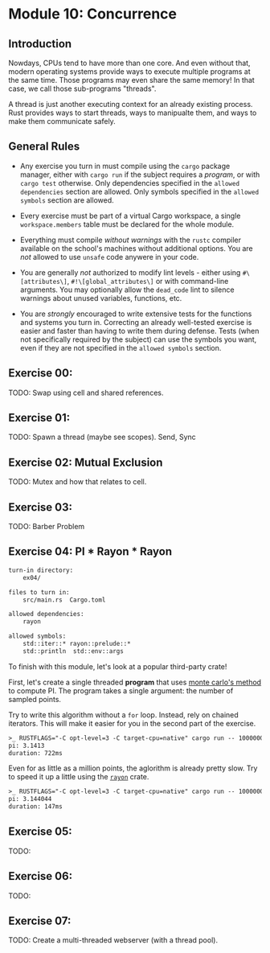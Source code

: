 # Module 10: Concurrence

## Introduction

Nowdays, CPUs tend to have more than one core. And even without that, modern operating systems
provide ways to execute multiple programs at the same time. Those programs may even share the same
memory! In that case, we call those sub-programs "threads".

A thread is just another executing context for an already existing process. Rust provides ways to
start threads, ways to manipualte them, and ways to make them communicate safely.

## General Rules

* Any exercise you turn in must compile using the `cargo` package manager, either with `cargo run`
if the subject requires a *program*, or with `cargo test` otherwise. Only dependencies specified
in the `allowed dependencies` section are allowed. Only symbols specified in the `allowed symbols`
section are allowed.

* Every exercise must be part of a virtual Cargo workspace, a single `workspace.members` table must
be declared for the whole module.

* Everything must compile *without warnings* with the `rustc` compiler available on the school's
machines without additional options.  You are *not* allowed to use `unsafe` code anywere in your
code.

* You are generally *not* authorized to modify lint levels - either using `#\[attributes\]`,
`#!\[global_attributes\]` or with command-line arguments. You may optionally allow the `dead_code`
lint to silence warnings about unused variables, functions, etc.

* You are *strongly* encouraged to write extensive tests for the functions and systems you turn in.
Correcting an already well-tested exercise is easier and faster than having to write them during
defense. Tests (when not specifically required by the subject) can use the symbols you want, even if
they are not specified in the `allowed symbols` section.

## Exercise 00:

TODO: Swap using cell and shared references.

## Exercise 01:

TODO: Spawn a thread (maybe see scopes). Send, Sync

## Exercise 02: Mutual Exclusion

TODO: Mutex and how that relates to cell.

## Exercise 03:

TODO: Barber Problem

## Exercise 04: PI * Rayon * Rayon

```txt
turn-in directory:
    ex04/

files to turn in:
    src/main.rs  Cargo.toml

allowed dependencies:
    rayon

allowed symbols:
    std::iter::* rayon::prelude::*
    std::println  std::env::args
```

To finish with this module, let's look at a popular third-party crate!

First, let's create a single threaded **program** that uses [monte carlo's method](https://en.wikipedia.org/wiki/Monte_Carlo_method#Overview)
to compute PI. The program takes a single argument: the number of sampled points.

Try to write this algorithm without a `for` loop. Instead, rely on chained iterators. This will
make it easier for you in the second part of the exercise.

```txt
>_ RUSTFLAGS="-C opt-level=3 -C target-cpu=native" cargo run -- 1000000
pi: 3.1413
duration: 722ms
```

Even for as little as a million points, the aglorithm is already pretty slow. Try to speed it up a
little using the [`rayon`](https://crates.io/crates/rayon) crate.

```txt
>_ RUSTFLAGS="-C opt-level=3 -C target-cpu=native" cargo run -- 1000000
pi: 3.144044
duration: 147ms
```

## Exercise 05:

TODO: 

## Exercise 06:

TODO:

## Exercise 07:

TODO: Create a multi-threaded webserver (with a thread pool).
